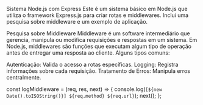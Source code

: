 Sistema Node.js com Express
Este é um sistema básico em Node.js que utiliza o framework Express.js para criar rotas e middlewares. Inclui uma pesquisa sobre middleware e um exemplo de aplicação.

Pesquisa sobre Middleware
Middleware é um software intermediário que gerencia, manipula ou modifica requisições e respostas em um sistema. Em Node.js, middlewares são funções que executam algum tipo de operação antes de entregar uma resposta ao cliente. Alguns tipos comuns:

Autenticação: Valida o acesso a rotas específicas.
Logging: Registra informações sobre cada requisição.
Tratamento de Erros: Manipula erros centralmente.

const logMiddleware = (req, res, next) => {
  console.log(`[${new Date().toISOString()}] ${req.method} ${req.url}`);
  next();
};

